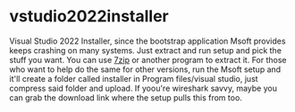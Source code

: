 # vstudio2022installer

Visual Studio 2022 Installer, since the bootstrap application Msoft provides keeps crashing on many systems. Just extract and run setup and pick the stuff you want. You can use [7zip]([url](http://www.e7z.org/)) or another program to extract it.
For those who want  to help do the same for other versions, run the Msoft setup and it'll create a folder called installer in Program files/visual studio, just compress said folder and upload. If yoou're wireshark savvy, maybe you can grab the download link where the setup pulls this from too.

